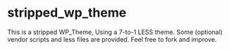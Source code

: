 # stripped_wp_theme
This is a stripped WP_Theme, Using a 7-to-1 LESS theme. Some (optional) vendor scripts and less files are provided. Feel free to fork and improve.
